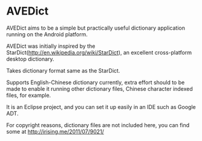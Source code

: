 AVEDict
=======
AVEDict aims to be a simple but practically useful dictionary application running on the Android platform.

AVEDict was initially inspired by the StarDict(<a href="http://en.wikipedia.org/wiki/StarDict">http://en.wikipedia.org/wiki/StarDict</a>), an excellent cross-platform desktop dictionary.

Takes dictionary format same as the StarDict.

Supports English-Chinese dictionary currently, extra effort should to be made to enable it running other dictionary files, Chinese character indexed files, for example.

It is an Eclipse project, and you can set it up easily in an IDE such as Google ADT.

For copyright reasons, dictionary files are not included here, you can find some at <a href="http://irising.me/2011/07/9021/">http://irising.me/2011/07/9021/</a>
